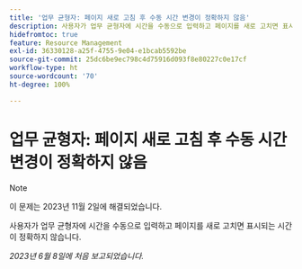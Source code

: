 ```yaml
---
title: '업무 균형자: 페이지 새로 고침 후 수동 시간 변경이 정확하지 않음'
description: 사용자가 업무 균형자에 시간을 수동으로 입력하고 페이지를 새로 고치면 표시되는 시간이 정확하지 않습니다.
hidefromtoc: true
feature: Resource Management
exl-id: 36330128-a25f-4755-9e04-e1bcab5592be
source-git-commit: 25dc6be9ec798c4d75916d093f8e80227c0e17cf
workflow-type: ht
source-wordcount: '70'
ht-degree: 100%

---
```


# 업무 균형자: 페이지 새로 고침 후 수동 시간 변경이 정확하지 않음

>[!NOTE]
>
>이 문제는 2023년 11월 2일에 해결되었습니다.

사용자가 업무 균형자에 시간을 수동으로 입력하고 페이지를 새로 고치면 표시되는 시간이 정확하지 않습니다.

_2023년 6월 8일에 처음 보고되었습니다._
